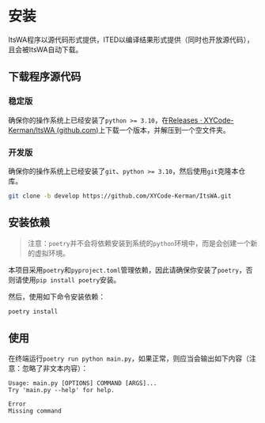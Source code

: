 # 安装

ItsWA程序以源代码形式提供，ITED以编译结果形式提供（同时也开放源代码），且会被ItsWA自动下载。

## 下载程序源代码

### 稳定版

确保你的操作系统上已经安装了`python >= 3.10`，在[Releases · XYCode-Kerman/ItsWA (github.com)](https://github.com/XYCode-Kerman/ItsWA/releases)上下载一个版本，并解压到一个空文件夹。

### 开发版

确保你的操作系统上已经安装了`git`、`python >= 3.10`，然后使用`git`克隆本仓库。

```bash
git clone -b develop https://github.com/XYCode-Kerman/ItsWA.git
```

## 安装依赖

> 注意：`poetry`并不会将依赖安装到系统的`python`环境中，而是会创建一个新的虚拟环境。

本项目采用`poetry`和`pyproject.toml`管理依赖，因此请确保你安装了`poetry`，否则请使用`pip install poetry`安装。

然后，使用如下命令安装依赖：

```bash
poetry install
```

## 使用

在终端运行`poetry run python main.py`，如果正常，则应当会输出如下内容（注意：忽略了非文本内容）：

```
Usage: main.py [OPTIONS] COMMAND [ARGS]...
Try 'main.py --help' for help.

Error
Missing command
```



